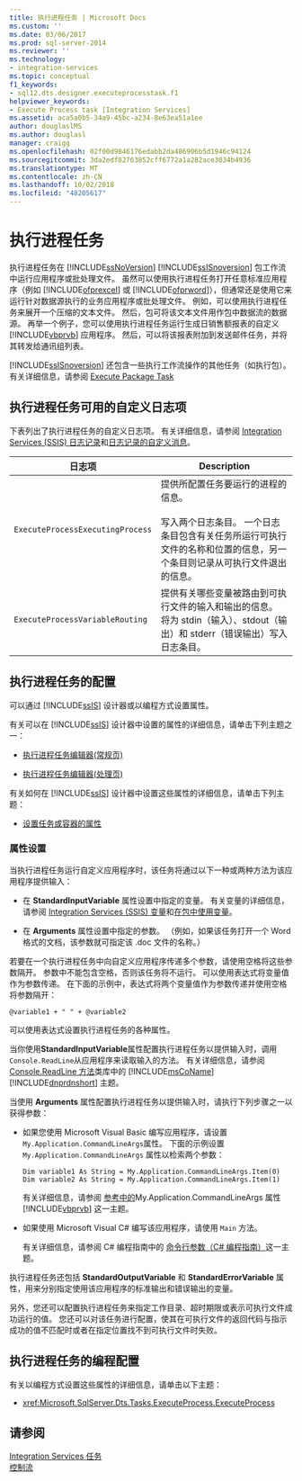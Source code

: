 ```yaml
---
title: 执行进程任务 | Microsoft Docs
ms.custom: ''
ms.date: 03/06/2017
ms.prod: sql-server-2014
ms.reviewer: ''
ms.technology:
- integration-services
ms.topic: conceptual
f1_keywords:
- sql12.dts.designer.executeprocesstask.f1
helpviewer_keywords:
- Execute Process task [Integration Services]
ms.assetid: aca5a0b5-34a9-45bc-a234-8e63ea51a1ee
author: douglaslMS
ms.author: douglasl
manager: craigg
ms.openlocfilehash: 02f00d9846176edabb2da486906b5d1946c94124
ms.sourcegitcommit: 3da2edf82763852cff6772a1a282ace3034b4936
ms.translationtype: MT
ms.contentlocale: zh-CN
ms.lasthandoff: 10/02/2018
ms.locfileid: "48205617"
---
```

# <a name="execute-process-task"></a>执行进程任务
  执行进程任务在 [!INCLUDE[ssNoVersion](../../includes/ssnoversion-md.md)] [!INCLUDE[ssISnoversion](../../includes/ssisnoversion-md.md)] 包工作流中运行应用程序或批处理文件。 虽然可以使用执行进程任务打开任意标准应用程序（例如 [!INCLUDE[ofprexcel](../../includes/ofprexcel-md.md)] 或 [!INCLUDE[ofprword](../../includes/ofprword-md.md)]），但通常还是使用它来运行针对数据源执行的业务应用程序或批处理文件。 例如，可以使用执行进程任务来展开一个压缩的文本文件。 然后，包可将该文本文件用作包中数据流的数据源。 再举一个例子，您可以使用执行进程任务运行生成日销售额报表的自定义 [!INCLUDE[vbprvb](../../includes/vbprvb-md.md)] 应用程序。 然后，可以将该报表附加到发送邮件任务，并将其转发给通讯组列表。  
  
 [!INCLUDE[ssISnoversion](../../includes/ssisnoversion-md.md)] 还包含一些执行工作流操作的其他任务（如执行包）。 有关详细信息，请参阅 [Execute Package Task](execute-package-task.md)  
  
## <a name="custom-log-entries-available-on-the-execute-process-task"></a>执行进程任务可用的自定义日志项  
 下表列出了执行进程任务的自定义日志项。 有关详细信息，请参阅 [Integration Services (SSIS) 日志记录](../performance/integration-services-ssis-logging.md)和[日志记录的自定义消息](../custom-messages-for-logging.md)。  
  
|日志项|Description|  
|---------------|-----------------|  
|`ExecuteProcessExecutingProcess`|提供所配置任务要运行的进程的信息。<br /><br /> 写入两个日志条目。 一个日志条目包含有关任务所运行可执行文件的名称和位置的信息，另一个条目则记录从可执行文件退出的信息。|  
|`ExecuteProcessVariableRouting`|提供有关哪些变量被路由到可执行文件的输入和输出的信息。 将为 stdin（输入）、stdout（输出）和 stderr（错误输出）写入日志条目。|  
  
## <a name="configuration-of-the-execute-process-task"></a>执行进程任务的配置  
 可以通过 [!INCLUDE[ssIS](../../includes/ssis-md.md)] 设计器或以编程方式设置属性。  
  
 有关可以在 [!INCLUDE[ssIS](../../includes/ssis-md.md)] 设计器中设置的属性的详细信息，请单击下列主题之一：  
  
-   [执行进程任务编辑器&#40;常规页&#41;](../general-page-of-integration-services-designers-options.md)  
  
-   [执行进程任务编辑器&#40;处理页&#41;](../execute-process-task-editor-process-page.md)  
  
 有关如何在 [!INCLUDE[ssIS](../../includes/ssis-md.md)] 设计器中设置这些属性的详细信息，请单击下列主题：  
  
-   [设置任务或容器的属性](../set-the-properties-of-a-task-or-container.md)  
  
### <a name="property-settings"></a>属性设置  
 当执行进程任务运行自定义应用程序时，该任务将通过以下一种或两种方法为该应用程序提供输入：  
  
-   在 **StandardInputVariable** 属性设置中指定的变量。 有关变量的详细信息，请参阅 [Integration Services (SSIS) 变量](../integration-services-ssis-variables.md)和[在包中使用变量](../use-variables-in-packages.md)。  
  
-   在 **Arguments** 属性设置中指定的参数。 （例如，如果该任务打开一个 Word 格式的文档，该参数就可指定该 .doc 文件的名称。）  
  
 若要在一个执行进程任务中向自定义应用程序传递多个参数，请使用空格将这些参数隔开。 参数中不能包含空格，否则该任务将不运行。 可以使用表达式将变量值作为参数传递。 在下面的示例中，表达式将两个变量值作为参数传递并使用空格将参数隔开：  
  
 `@variable1 + " " + @variable2`  
  
 可以使用表达式设置执行进程任务的各种属性。  
  
 当你使用**StandardInputVariable**属性配置执行进程任务以提供输入时，调用`Console.ReadLine`从应用程序来读取输入的方法。 有关详细信息，请参阅 [Console.ReadLine 方法](http://go.microsoft.com/fwlink/?LinkId=129201)类库中的 [!INCLUDE[msCoName](../../includes/msconame-md.md)] [!INCLUDE[dnprdnshort](../../includes/dnprdnshort-md.md)] 主题。  
  
 当使用 **Arguments** 属性配置执行进程任务以提供输入时，请执行下列步骤之一以获得参数：  
  
-   如果您使用 Microsoft Visual Basic 编写应用程序，请设置`My.Application.CommandLineArgs`属性。 下面的示例设置 `My.Application.CommandLineArgs` 属性以检索两个参数：  
  
    ```  
    Dim variable1 As String = My.Application.CommandLineArgs.Item(0)  
    Dim variable2 As String = My.Application.CommandLineArgs.Item(1)   
    ```  
  
     有关详细信息，请参阅 [参考中的](http://go.microsoft.com/fwlink/?LinkId=129200)My.Application.CommandLineArgs 属性 [!INCLUDE[vbprvb](../../includes/vbprvb-md.md)] 这一主题。  
  
-   如果使用 Microsoft Visual C# 编写该应用程序，请使用 `Main` 方法。  
  
     有关详细信息，请参阅 C# 编程指南中的 [命令行参数（C# 编程指南）](http://go.microsoft.com/fwlink/?LinkId=129406)这一主题。  
  
 执行进程任务还包括 **StandardOutputVariable** 和 **StandardErrorVariable** 属性，用来分别指定使用该应用程序的标准输出和错误输出的变量。  
  
 另外，您还可以配置执行进程任务来指定工作目录、超时期限或表示可执行文件成功运行的值。 您还可以对该任务进行配置，使其在可执行文件的返回代码与指示成功的值不匹配时或者在指定位置找不到可执行文件时失败。  
  
## <a name="programmatic-configuration-of-the-execute-process-task"></a>执行进程任务的编程配置  
 有关以编程方式设置这些属性的详细信息，请单击以下主题：  
  
-   <xref:Microsoft.SqlServer.Dts.Tasks.ExecuteProcess.ExecuteProcess>  
  
## <a name="see-also"></a>请参阅  
 [Integration Services 任务](integration-services-tasks.md)   
 [控制流](control-flow.md)  
  
  
